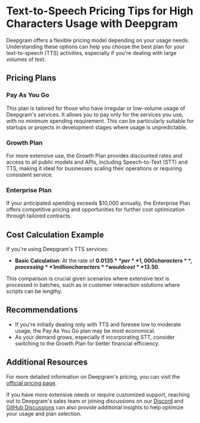 # Text-to-Speech Pricing Tips for High Characters Usage with Deepgram

Deepgram offers a flexible pricing model depending on your usage needs. Understanding these options can help you choose the best plan for your text-to-speech (TTS) activities, especially if you're dealing with large volumes of text.

## Pricing Plans

### Pay As You Go
This plan is tailored for those who have irregular or low-volume usage of Deepgram's services. It allows you to pay only for the services you use, with no minimum spending requirement. This can be particularly suitable for startups or projects in development stages where usage is unpredictable.

### Growth Plan
For more extensive use, the Growth Plan provides discounted rates and access to all public models and APIs, including Speech-to-Text (STT) and TTS, making it ideal for businesses scaling their operations or requiring consistent service.

### Enterprise Plan
If your anticipated spending exceeds $10,000 annually, the Enterprise Plan offers competitive pricing and opportunities for further cost optimization through tailored contracts.

## Cost Calculation Example
If you're using Deepgram's TTS services:
- **Basic Calculation**: At the rate of **$0.0135** per **1,000 characters**, processing **1 million characters** would cost **$13.50**.

This comparison is crucial given scenarios where extensive text is processed in batches, such as in customer interaction solutions where scripts can be lengthy.

## Recommendations
- If you're initially dealing only with TTS and foresee low to moderate usage, the Pay As You Go plan may be most economical.
- As your demand grows, especially if incorporating STT, consider switching to the Growth Plan for better financial efficiency.

## Additional Resources
For more detailed information on Deepgram's pricing, you can visit the [official pricing page](https://deepgram.com/pricing).

If you have more extensive needs or require customized support, reaching out to Deepgram's sales team or joining discussions on our [Discord](https://discord.gg/deepgram) and [GitHub Discussions](https://github.com/orgs/deepgram/discussions) can also provide additional insights to help optimize your usage and plan selection.
